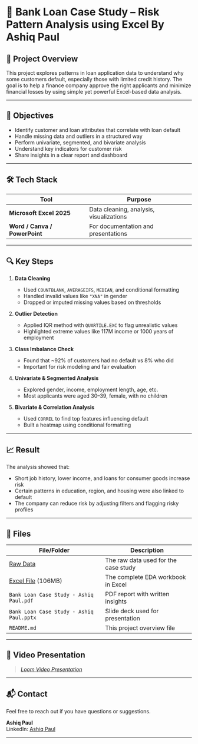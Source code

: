 # 🏦 Bank Loan Case Study – Risk Pattern Analysis using Excel By Ashiq Paul

## 📌 Project Overview

This project explores patterns in loan application data to understand why some customers default, especially those with limited credit history. The goal is to help a finance company approve the right applicants and minimize financial losses by using simple yet powerful Excel-based data analysis.

---

## 🧭 Objectives

- Identify customer and loan attributes that correlate with loan default
- Handle missing data and outliers in a structured way
- Perform univariate, segmented, and bivariate analysis
- Understand key indicators for customer risk
- Share insights in a clear report and dashboard

---

## 🛠️ Tech Stack

| Tool              | Purpose                                   |
|-------------------|-------------------------------------------|
| **Microsoft Excel 2025** | Data cleaning, analysis, visualizations        |
| **Word / Canva / PowerPoint** | For documentation and presentations       |

---

## 🔍 Key Steps

1. **Data Cleaning**
   - Used `COUNTBLANK`, `AVERAGEIFS`, `MEDIAN`, and conditional formatting
   - Handled invalid values like `"XNA"` in gender
   - Dropped or imputed missing values based on thresholds

2. **Outlier Detection**
   - Applied IQR method with `QUARTILE.EXC` to flag unrealistic values
   - Highlighted extreme values like 117M income or 1000 years of employment

3. **Class Imbalance Check**
   - Found that ~92% of customers had no default vs 8% who did
   - Important for risk modeling and fair evaluation

4. **Univariate & Segmented Analysis**
   - Explored gender, income, employment length, age, etc.
   - Most applicants were aged 30–39, female, with no children

5. **Bivariate & Correlation Analysis**
   - Used `CORREL` to find top features influencing default
   - Built a heatmap using conditional formatting

---

## 📈 Result

The analysis showed that:
- Short job history, lower income, and loans for consumer goods increase risk
- Certain patterns in education, region, and housing were also linked to default
- The company can reduce risk by adjusting filters and flagging risky profiles

---

## 📁 Files

| File/Folder | Description |
|-------------|-------------|
| [Raw Data](https://drive.google.com/drive/folders/1w32shC4dyunH2An-XcVAHr9NMci7SZOj?usp=sharing) | The raw data used for the case study |
| [Excel File](https://docs.google.com/spreadsheets/d/1nE-GiNwZo47OF-ZM38DWNUjzQS4CtUf6/edit?usp=sharing&ouid=110084775411420359517&rtpof=true&sd=true) (106MB) | The complete EDA workbook in Excel |
| `Bank Loan Case Study - Ashiq Paul.pdf` | PDF report with written insights |
| `Bank Loan Case Study - Ashiq Paul.pptx` | Slide deck used for presentation |
| `README.md` | This project overview file |

---

## 🎥 Video Presentation
> *[Loom Video Presentation](https://www.loom.com/share/1083c3158c22431693d7dbdd0017e3ff?sid=5059acab-b36f-4ab7-9992-14ee82ac7438)*

---

## 📬 Contact

Feel free to reach out if you have questions or suggestions.

**Ashiq Paul**   
LinkedIn: [Ashiq Paul](https://linkedin.com/in/ashiqpaul)

---
